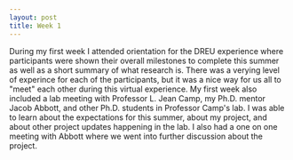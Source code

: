 ```yaml
---
layout: post
title: Week 1
---
```


During my first week I attended orientation for the DREU experience where participants were shown their overall milestones to complete this summer as well as a short summary of what research is. There was a verying level of experince for each of the participants, but it was a nice way for us all to "meet" each other during this virtual experience. 
My first week also included a lab meeting with Professor L. Jean Camp, my Ph.D. mentor Jacob Abbott, and other Ph.D. students in Professor Camp's lab. I was able to learn about the expectations for this summer, about my project, and about other project updates happening in the lab. I also had a one on one meeting with Abbott where we went into further discussion about the project. 
